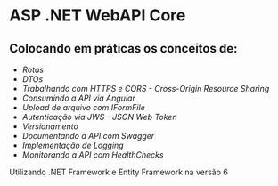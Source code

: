 # ASP .NET WebAPI Core
## Colocando em práticas os conceitos de:
- _Rotas_
- _DTOs_
- _Trabalhando com HTTPS e CORS - Cross-Origin Resource Sharing_
- _Consumindo a API via Angular_
- _Upload de arquivo com IFormFile_
- _Autenticação via JWS - JSON Web Token_
- _Versionamento_
- _Documentando a API com Swagger_
- _Implementação de Logging_
- _Monitorando a API com HealthChecks_

Utilizando .NET Framework e Entity Framework na versão 6